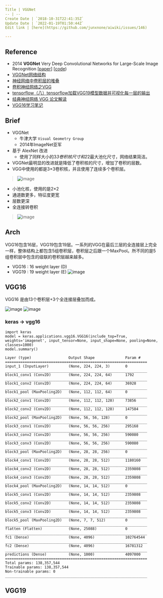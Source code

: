 ```yaml
---
Title | VGGNet
-- | --
Create Date | `2018-10-31T22:41:35Z`
Update Date | `2022-01-19T01:50:44Z`
Edit link | [here](https://github.com/junxnone/aiwiki/issues/146)

---
```

## Reference
- 2014 **VGGNet** Very Deep Convolutional Networks for Large-Scale Image Recognition [[paper](https://arxiv.org/abs/1409.1556)] [[code]())
- [VGGNet网络结构](https://blog.csdn.net/dcrmg/article/details/79254654)
- [神经网络中卷积层的堆叠](https://blog.csdn.net/v1_vivian/article/details/77776886)
- [卷积神经网络之VGG](https://www.cnblogs.com/wangguchangqing/p/10338560.html)
- [tensorflow（八）tensorflow加载VGG19模型数据并可视化每一层的输出](https://blog.csdn.net/missayaaa/article/details/80251823)
- [经典神经网络 VGG 论文解读](https://blog.csdn.net/briblue/article/details/83792394)
- [VGG16学习笔记](http://deanhan.com/2018/07/26/vgg16/)

## Brief
- VGGNet 
  - 牛津大学 `Visual Geometry Group`
  - 2014年ImageNet亚军
- 基于 AlexNet 改进
  - 使用了同样大小的3*3卷积核尺寸和2*2最大池化尺寸，网络结果简洁。
- VGGNet最明显的改进就是降低了卷积核的尺寸，增加了卷积的层数。
- VGG中使用的都是3×3卷积核，并且使用了连续多个卷积层。
> ![image](https://user-images.githubusercontent.com/2216970/59977995-5b78e600-960a-11e9-99fe-d7898270a597.png)
- 小池化核，使用的是2×2
- 通道数更多，特征度更宽
- 层数更深
- 全连接转卷积
> ![image](https://user-images.githubusercontent.com/2216970/59978013-8bc08480-960a-11e9-9f09-3172554bb96c.png)

## Arch
VGG16包含16层，VGG19包含19层。一系列的VGG在最后三层的全连接层上完全一样，整体结构上都包含5组卷积层，卷积层之后跟一个MaxPool。所不同的是5组卷积层中包含的级联的卷积层越来越多。

- VGG16 : 16 weight layer (D)
- VGG19 : 19 weight layer (E)
![image](https://user-images.githubusercontent.com/2216970/55524377-bb24bc80-56bf-11e9-982d-637821f2751d.png)

## VGG16
VGG16 是由13个卷积层+3个全连接层叠加而成。

![image](https://user-images.githubusercontent.com/2216970/55460447-962f3b80-5624-11e9-938b-f09a8be50646.png)
![image](https://user-images.githubusercontent.com/2216970/55524991-ced12280-56c1-11e9-9ce1-c892126cbdcd.png)

###  keras -> vgg16
```
import keras
model = keras.applications.vgg16.VGG16(include_top=True, weights='imagenet', input_tensor=None, input_shape=None, pooling=None, classes=1000)
model.summary()
```
```
Layer (type)                 Output Shape              Param #   
=================================================================
input_1 (InputLayer)         (None, 224, 224, 3)       0         
_________________________________________________________________
block1_conv1 (Conv2D)        (None, 224, 224, 64)      1792      
_________________________________________________________________
block1_conv2 (Conv2D)        (None, 224, 224, 64)      36928     
_________________________________________________________________
block1_pool (MaxPooling2D)   (None, 112, 112, 64)      0         
_________________________________________________________________
block2_conv1 (Conv2D)        (None, 112, 112, 128)     73856     
_________________________________________________________________
block2_conv2 (Conv2D)        (None, 112, 112, 128)     147584    
_________________________________________________________________
block2_pool (MaxPooling2D)   (None, 56, 56, 128)       0         
_________________________________________________________________
block3_conv1 (Conv2D)        (None, 56, 56, 256)       295168    
_________________________________________________________________
block3_conv2 (Conv2D)        (None, 56, 56, 256)       590080    
_________________________________________________________________
block3_conv3 (Conv2D)        (None, 56, 56, 256)       590080    
_________________________________________________________________
block3_pool (MaxPooling2D)   (None, 28, 28, 256)       0         
_________________________________________________________________
block4_conv1 (Conv2D)        (None, 28, 28, 512)       1180160   
_________________________________________________________________
block4_conv2 (Conv2D)        (None, 28, 28, 512)       2359808   
_________________________________________________________________
block4_conv3 (Conv2D)        (None, 28, 28, 512)       2359808   
_________________________________________________________________
block4_pool (MaxPooling2D)   (None, 14, 14, 512)       0         
_________________________________________________________________
block5_conv1 (Conv2D)        (None, 14, 14, 512)       2359808   
_________________________________________________________________
block5_conv2 (Conv2D)        (None, 14, 14, 512)       2359808   
_________________________________________________________________
block5_conv3 (Conv2D)        (None, 14, 14, 512)       2359808   
_________________________________________________________________
block5_pool (MaxPooling2D)   (None, 7, 7, 512)         0         
_________________________________________________________________
flatten (Flatten)            (None, 25088)             0         
_________________________________________________________________
fc1 (Dense)                  (None, 4096)              102764544 
_________________________________________________________________
fc2 (Dense)                  (None, 4096)              16781312  
_________________________________________________________________
predictions (Dense)          (None, 1000)              4097000   
=================================================================
Total params: 138,357,544
Trainable params: 138,357,544
Non-trainable params: 0
_________________________________________________________________
```
## VGG19



